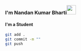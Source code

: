 ### I'm Nandan Kumar Bharti<img src="https://raw.githubusercontent.com/MartinHeinz/MartinHeinz/master/wave.gif" width="30px">

#### I'm a Student


```bash
git add .
git commit -m ""
git push
```

<!--
**Nandan2890/Nandan2890** is a ✨ _special_ ✨ repository because its `README.md` (this file) appears on your GitHub profile.

Here are some ideas to get you started:

- 🔭 I’m currently working on ...
- 🌱 I’m currently learning ...
- 👯 I’m looking to collaborate on ...
- 🤔 I’m looking for help with ...
- 💬 Ask me about ...
- 📫 How to reach me: ...
- 😄 Pronouns: ...
- ⚡ Fun fact: ...
-->
